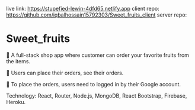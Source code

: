 live link: https://stupefied-lewin-4dfd65.netlify.app
client repo: https://github.com/iqbalhossain15792303/Sweet_fruits_client
server repo: 

# Sweet_fruits
 A full-stack shop app where customer can order your favorite fruits from the items.

 Users can place their orders, see their orders.

 To place the orders, users need to logged in by their Google account.

Technology: React, Router, Node.js, MongoDB, React Bootstrap, Firebase, Heroku.
